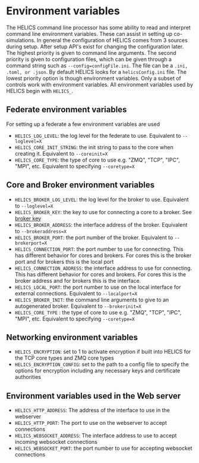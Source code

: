 # Environment variables

The HELICS command line processor has some ability to read and interpret command line environment variables. These can assist in setting up co-simulations.
In general the configuration of HELICS comes from 3 sources during setup. After setup API's exist for changing the configuration later. The highest priority is given to command line arguments. The second priority is given to configuration files, which can be given through a command string such as `--config=configFile.ini`. The file can be a `.ini, .toml, or .json`. By default HELICS looks for a `helicsConfig.ini` file. The lowest priority option is though environment variables. Only a subset of controls work with environment variables. All environment variables used by HELICS begin with `HELICS_`.

## Federate environment variables

For setting up a federate a few environment variables are used

- `HELICS_LOG_LEVEL`: the log level for the federate to use. Equivalent to `--loglevel=X`
- `HELICS_CORE_INIT_STRING`: the init string to pass to the core when creating it. Equivalent to `--coreinit=X`
- `HELICS_CORE_TYPE`: the type of core to use e.g. "ZMQ", "TCP", "IPC", "MPI", etc. Equivalent to specifying `--coretype=X`

## Core and Broker environment variables

- `HELICS_BROKER_LOG_LEVEL`: the log level for the broker to use. Equivalent to `--loglevel=X`
- `HELICS_BROKER_KEY`: the key to use for connecting a core to a broker. See [broker key](../../references/configuration_options_reference.md#core-init-string-coreinitstring-coreinitstring-i)
- `HELICS_BROKER_ADDRESS`: the interface address of the broker. Equivalent to `--brokeraddress=X`
- `HELICS_BROKER_PORT`: the port number of the broker. Equivalent to `--brokerport=X`
- `HELICS_CONNECTION_PORT`: the port number to use for connecting. This has different behavior for cores and brokers. For cores this is the broker port and for brokers this is the local port
- `HELICS_CONNECTION_ADDRESS`: the interface address to use for connecting. This has different behavior for cores and brokers. For cores this is the broker address and for brokers this is the interface.
- `HELICS_LOCAL_PORT`: the port number to use on the local interface for external connections. Equivalent to `--localport=X`
- `HELICS_BROKER_INIT`: the command line arguments to give to an autogenerated broker. Equivalent to `--brokerinit=X`
- `HELICS_CORE_TYPE` : the type of core to use e.g. "ZMQ", "TCP", "IPC", "MPI", etc. Equivalent to specifying `--coretype=X`

## Networking environment variables

- `HELICS_ENCRYPTION`: set to 1 to activate encryption if built into HELICS for the TCP core types and ZMQ core types
- `HELICS_ENCRYPTION_CONFIG`: set to the path to a config file to specify the options for encryption including any necessary keys and certificate authorities

## Environment variables used in the Web server

- `HELICS_HTTP_ADDRESS`: The address of the interface to use in the webserver
- `HELICS_HTTP_PORT`: The port to use on the webserver to accept connections
- `HELICS_WEBSOCKET_ADDRESS`: The interface address to use to accept incoming websocket connections
- `HELICS_WEBSOCKET_PORT`: the port number to use for accepting websocket connections
